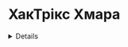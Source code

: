 # ХакТрікс Хмара

<details>

{% hint style="success" %}
Вивчайте та практикуйте взлом AWS: <img src="/.gitbook/assets/image.png" alt="" data-size="line">[**ХакТрікс Тренування AWS Червона Команда Експертів (ARTE)**](https://training.hacktricks.xyz/courses/arte)<img src="/.gitbook/assets/image.png" alt="" data-size="line">\
Вивчайте та практикуйте взлом GCP: <img src="/.gitbook/assets/image (2).png" alt="" data-size="line">[**ХакТрікс Тренування GCP Червона Команда Експертів (GRTE)**<img src="/.gitbook/assets/image (2).png" alt="" data-size="line">](https://training.hacktricks.xyz/courses/grte)

<details>

<summary>Підтримайте ХакТрікс</summary>

* Перевірте [**плани підписки**](https://github.com/sponsors/carlospolop)!
* **Приєднуйтесь до** 💬 [**групи Discord**](https://discord.gg/hRep4RUj7f) або [**групи телеграм**](https://t.me/peass) або **слідкуйте** за нами на **Twitter** 🐦 [**@hacktricks\_live**](https://twitter.com/hacktricks\_live)**.**
* **Поширюйте хакерські трюки, надсилаючи PR до** [**ХакТрікс**](https://github.com/carlospolop/hacktricks) та [**ХакТрікс Хмара**](https://github.com/carlospolop/hacktricks-cloud) репозиторіїв GitHub.

</details>
{% endhint %}

<figure><img src=".gitbook/assets/cloud.gif" alt=""><figcaption></figcaption></figure>

_Логотипи Хактрікс та рухомі елементи розроблені_ [_@ppiernacho_](https://www.instagram.com/ppieranacho/)_._

{% hint style="success" %}
Ласкаво просимо на сторінку, де ви знайдете кожен **хакерський трюк/техніку/що-небудь пов'язане з CI/CD та Хмарою**, який я вивчив у **CTF**, **реальних** середовищах **життя**, **досліджуючи** та **читаючи** дослідження та новини.
{% endhint %}

## **Методологія Пентестування CI/CD**

**У методології ХакТрікс CI/CD ви знайдете, як пентестувати інфраструктуру, пов'язану з діяльністю CI/CD.** Прочитайте наступну сторінку для **вступу:**

{% content-ref url="pentesting-ci-cd/pentesting-ci-cd-methodology.md" %}
[pentesting-ci-cd-methodology.md](pentesting-ci-cd/pentesting-ci-cd-methodology.md)
{% endcontent-ref %}

## Методологія Пентестування Хмари

**У методології ХакТрікс Хмари ви знайдете, як пентестувати хмарні середовища.** Прочитайте наступну сторінку для **вступу:**

{% content-ref url="pentesting-cloud/pentesting-cloud-methodology.md" %}
[pentesting-cloud-methodology.md](pentesting-cloud/pentesting-cloud-methodology.md)
{% endcontent-ref %}

## Ліцензія та Відмова від відповідальності

**Перевірте їх тут:**

{% content-ref url="https://app.gitbook.com/s/-L_2uGJGU7AVNRcqRvEi/welcome/hacktricks-values-and-faq" %}
[Цінності та ЧаПи ХакТрікс](https://app.gitbook.com/s/-L\_2uGJGU7AVNRcqRvEi/welcome/hacktricks-values-and-faq)
{% endcontent-ref %}

## Статистика GitHub

![Статистика GitHub ХакТрікс Хмара](https://repobeats.axiom.co/api/embed/1dfdbb0435f74afa9803cd863f01daac17cda336.svg "Зображення аналітики Repobeats") 

<details>

{% hint style="success" %}
Вивчайте та практикуйте взлом AWS: <img src="/.gitbook/assets/image.png" alt="" data-size="line">[**ХакТрікс Тренування AWS Червона Команда Експертів (ARTE)**](https://training.hacktricks.xyz/courses/arte)<img src="/.gitbook/assets/image.png" alt="" data-size="line">\
Вивчайте та практикуйте взлом GCP: <img src="/.gitbook/assets/image (2).png" alt="" data-size="line">[**ХакТрікс Тренування GCP Червона Команда Експертів (GRTE)**<img src="/.gitbook/assets/image (2).png" alt="" data-size="line">](https://training.hacktricks.xyz/courses/grte)

<details>

<summary>Підтримайте ХакТрікс</summary>

* Перевірте [**плани підписки**](https://github.com/sponsors/carlospolop)!
* **Приєднуйтесь до** 💬 [**групи Discord**](https://discord.gg/hRep4RUj7f) або [**групи телеграм**](https://t.me/peass) або **слідкуйте** за нами на **Twitter** 🐦 [**@hacktricks\_live**](https://twitter.com/hacktricks\_live)**.**
* **Поширюйте хакерські трюки, надсилаючи PR до** [**ХакТрікс**](https://github.com/carlospolop/hacktricks) та [**ХакТрікс Хмара**](https://github.com/carlospolop/hacktricks-cloud) репозиторіїв GitHub.

</details>
{% endhint %}
